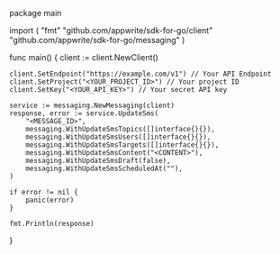 package main

import (
    "fmt"
    "github.com/appwrite/sdk-for-go/client"
    "github.com/appwrite/sdk-for-go/messaging"
)

func main() {
    client := client.NewClient()

    client.SetEndpoint("https://example.com/v1") // Your API Endpoint
    client.SetProject("<YOUR_PROJECT_ID>") // Your project ID
    client.SetKey("<YOUR_API_KEY>") // Your secret API key

    service := messaging.NewMessaging(client)
    response, error := service.UpdateSms(
        "<MESSAGE_ID>",
        messaging.WithUpdateSmsTopics([]interface{}{}),
        messaging.WithUpdateSmsUsers([]interface{}{}),
        messaging.WithUpdateSmsTargets([]interface{}{}),
        messaging.WithUpdateSmsContent("<CONTENT>"),
        messaging.WithUpdateSmsDraft(false),
        messaging.WithUpdateSmsScheduledAt(""),
    )

    if error != nil {
        panic(error)
    }

    fmt.Println(response)
}
